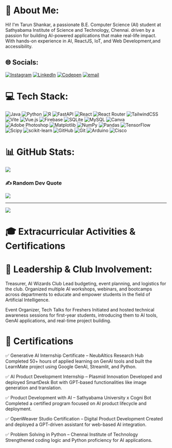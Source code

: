 # 💫 About Me:
Hi! I'm Tarun Shankar, a passionate B.E. Computer Science (AI) student at Sathyabama Institute of Science and Technology, Chennai. driven by a passion for building AI-powered applications that make real-life impact. With hands-on experience in AI, ReactJS, IoT, and Web Development,and accessibility.


## 🌐 Socials:
[![Instagram](https://img.shields.io/badge/Instagram-%23E4405F.svg?logo=Instagram&logoColor=white)](https://instagram.com/tar_un_002) [![LinkedIn](https://img.shields.io/badge/LinkedIn-%230077B5.svg?logo=linkedin&logoColor=white)](https://linkedin.com/in/tarun-s-800a6a29b) [![Codepen](https://img.shields.io/badge/Codepen-000000?logo=codepen&logoColor=white)](https://codepen.io/@lgzgisny-the-typescripter) [![email](https://img.shields.io/badge/Email-D14836?logo=gmail&logoColor=white)](mailto:shankartarun02@gmail.com) 

# 💻 Tech Stack:
![Java](https://img.shields.io/badge/java-%23ED8B00.svg?style=for-the-badge&logo=openjdk&logoColor=white) ![Python](https://img.shields.io/badge/python-3670A0?style=for-the-badge&logo=python&logoColor=ffdd54) ![R](https://img.shields.io/badge/r-%23276DC3.svg?style=for-the-badge&logo=r&logoColor=white) ![FastAPI](https://img.shields.io/badge/FastAPI-005571?style=for-the-badge&logo=fastapi) ![React](https://img.shields.io/badge/react-%2320232a.svg?style=for-the-badge&logo=react&logoColor=%2361DAFB) ![React Router](https://img.shields.io/badge/React_Router-CA4245?style=for-the-badge&logo=react-router&logoColor=white) ![TailwindCSS](https://img.shields.io/badge/tailwindcss-%2338B2AC.svg?style=for-the-badge&logo=tailwind-css&logoColor=white) ![Vite](https://img.shields.io/badge/vite-%23646CFF.svg?style=for-the-badge&logo=vite&logoColor=white) ![Vue.js](https://img.shields.io/badge/vue.js-%2335495e.svg?style=for-the-badge&logo=vuedotjs&logoColor=%234FC08D) ![Firebase](https://img.shields.io/badge/firebase-a08021?style=for-the-badge&logo=firebase&logoColor=ffcd34) ![SQLite](https://img.shields.io/badge/sqlite-%2307405e.svg?style=for-the-badge&logo=sqlite&logoColor=white) ![MySQL](https://img.shields.io/badge/mysql-4479A1.svg?style=for-the-badge&logo=mysql&logoColor=white) ![Canva](https://img.shields.io/badge/Canva-%2300C4CC.svg?style=for-the-badge&logo=Canva&logoColor=white) ![Adobe Photoshop](https://img.shields.io/badge/adobe%20photoshop-%2331A8FF.svg?style=for-the-badge&logo=adobe%20photoshop&logoColor=white) ![Matplotlib](https://img.shields.io/badge/Matplotlib-%23ffffff.svg?style=for-the-badge&logo=Matplotlib&logoColor=black) ![NumPy](https://img.shields.io/badge/numpy-%23013243.svg?style=for-the-badge&logo=numpy&logoColor=white) ![Pandas](https://img.shields.io/badge/pandas-%23150458.svg?style=for-the-badge&logo=pandas&logoColor=white) ![TensorFlow](https://img.shields.io/badge/TensorFlow-%23FF6F00.svg?style=for-the-badge&logo=TensorFlow&logoColor=white) ![Scipy](https://img.shields.io/badge/SciPy-%230C55A5.svg?style=for-the-badge&logo=scipy&logoColor=%white) ![scikit-learn](https://img.shields.io/badge/scikit--learn-%23F7931E.svg?style=for-the-badge&logo=scikit-learn&logoColor=white)  ![GitHub](https://img.shields.io/badge/github-%23121011.svg?style=for-the-badge&logo=github&logoColor=white) ![Git](https://img.shields.io/badge/git-%23F05033.svg?style=for-the-badge&logo=git&logoColor=white) ![Arduino](https://img.shields.io/badge/-Arduino-00979D?style=for-the-badge&logo=Arduino&logoColor=white) ![Cisco](https://img.shields.io/badge/cisco-%23049fd9.svg?style=for-the-badge&logo=cisco&logoColor=black)
# 📊 GitHub Stats:
![](https://github-readme-stats.vercel.app/api/top-langs/?username=tarunshankar02&theme=dark&hide_border=true&include_all_commits=false&count_private=false&layout=compact)

### ✍️ Random Dev Quote
![](https://quotes-github-readme.vercel.app/api?type=horizontal&theme=radical) 

---
[![](https://visitcount.itsvg.in/api?id=tarunshankar02&icon=0&color=0)](https://visitcount.itsvg.in)

# 🎓 Extracurricular Activities & Certifications

# 👥 Leadership & Club Involvement:

Treasurer, AI Wizards Club
Lead budgeting, event planning, and logistics for the club. Organized multiple AI workshops, webinars, and bootcamps across departments to educate and empower students in the field of Artificial Intelligence.

Event Organizer, Tech Talks for Freshers
Initiated and hosted technical awareness sessions for first-year students, introducing them to AI tools, GenAI applications, and real-time project building.

# 📜 Certifications

✅ Generative AI Internship Certificate – NeubAItics Research Hub
Completed 50+ hours of applied learning on GenAI tools and built the LearnMate project using Google GenAI, Streamlit, and Python.

✅ AI Product Development Internship – Plasmid Innovation
Developed and deployed SmartDesk Bot with GPT-based functionalities like image generation and translation.

✅ Product Development with AI – Sathyabama University x Cogni Bot
Completed a certified program focused on AI product lifecycle and deployment.

✅ OpenWeaver Studio Certification – Digital Product Development
Created and deployed a GPT-driven assistant for web-based AI integration.

✅ Problem Solving in Python – Chennai Institute of Technology
Strengthened coding logic and Python proficiency for AI applications.

<!-- Proudly created with GPRM ( https://gprm.itsvg.in ) -->
